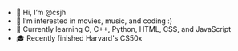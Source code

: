 - 👋 Hi, I’m @csjh
- 👀 I’m interested in movies, music, and coding :)
- 🌱 Currently learning C, C++, Python, HTML, CSS, and JavaScript
- 🎓 Recently finished Harvard's CS50x

<!---
csjh/csjh is a ✨ special ✨ repository because its `README.md` (this file) appears on your GitHub profile.
You can click the Preview link to take a look at your changes.
--->
